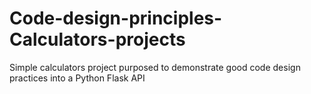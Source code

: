 # Code-design-principles-Calculators-projects
Simple calculators project purposed to demonstrate good code design practices into a Python Flask API
